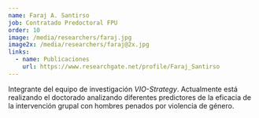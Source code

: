 ```yaml
---
name: Faraj A. Santirso
job: Contratado Predoctoral FPU
order: 10
image: /media/researchers/faraj.jpg
image2x: /media/researchers/faraj@2x.jpg
links:
  - name: Publicaciones
    url: https://www.researchgate.net/profile/Faraj_Santirso
---
```


Integrante del equipo de investigación _VIO-Strategy_. Actualmente está realizando el doctorado analizando diferentes predictores de la eficacia de la intervención grupal con hombres penados por violencia de género.
